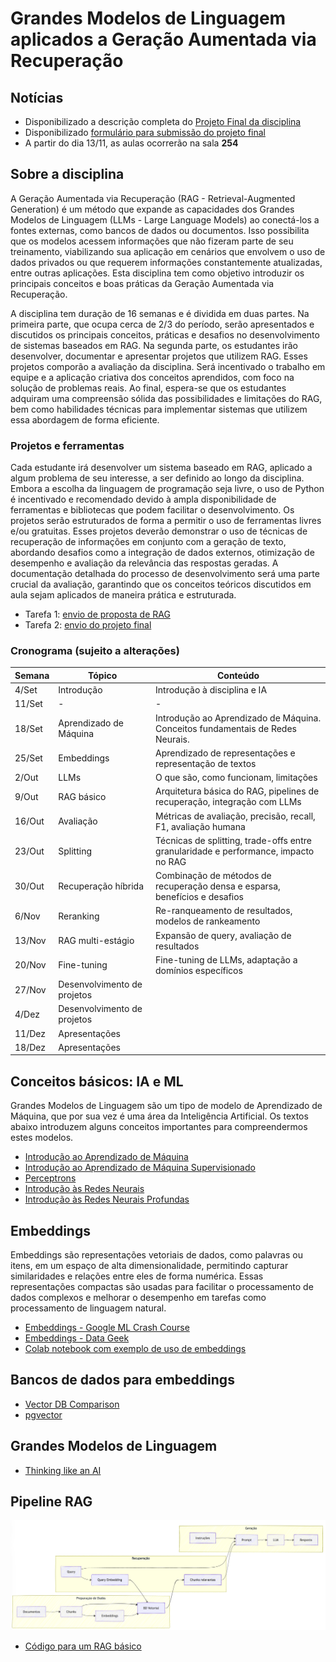 # Grandes Modelos de Linguagem aplicados a Geração Aumentada via Recuperação 

## Notícias

- Disponibilizado a descrição completa do [Projeto Final da disciplina](descricao_projeto.md)
- Disponibilizado [formulário para submissão do projeto final](https://docs.google.com/forms/d/e/1FAIpQLSf_BLAFotM6x6JDW_3GMiIsv-C0R-j_dLKxVl4FY98g7pHaFA/viewform?usp=sf_link)
- A partir do dia 13/11, as aulas ocorrerão na sala **254**

## Sobre a disciplina

A Geração Aumentada via Recuperação (RAG - Retrieval-Augmented Generation) é um método que expande as capacidades dos Grandes Modelos de Linguagem (LLMs - Large Language Models) ao conectá-los a fontes externas, como bancos de dados ou documentos. Isso possibilita que os modelos acessem informações que não fizeram parte de seu treinamento, viabilizando sua aplicação em cenários que envolvem o uso de dados privados ou que requerem informações constantemente atualizadas, entre outras aplicações. Esta disciplina tem como objetivo introduzir os principais conceitos e boas práticas da Geração Aumentada via Recuperação.

A disciplina tem duração de 16 semanas e é dividida em duas partes. Na primeira parte, que ocupa cerca de 2/3 do período, serão apresentados e discutidos os principais conceitos, práticas e desafios no desenvolvimento de sistemas baseados em RAG. Na segunda parte, os estudantes irão desenvolver, documentar e apresentar projetos que utilizem RAG. Esses projetos comporão a avaliação da disciplina. Será incentivado o trabalho em equipe e a aplicação criativa dos conceitos aprendidos, com foco na solução de problemas reais. Ao final, espera-se que os estudantes adquiram uma compreensão sólida das possibilidades e limitações do RAG, bem como habilidades técnicas para implementar sistemas que utilizem essa abordagem de forma eficiente.

### Projetos e ferramentas

Cada estudante irá desenvolver um sistema baseado em RAG, aplicado a algum problema de seu interesse, a ser definido ao longo da disciplina. Embora a escolha da linguagem de programação seja livre, o uso de Python é incentivado e recomendado devido à ampla disponibilidade de ferramentas e bibliotecas que podem facilitar o desenvolvimento. Os projetos serão estruturados de forma a permitir o uso de ferramentas livres e/ou gratuitas. Esses projetos deverão demonstrar o uso de técnicas de recuperação de informações em conjunto com a geração de texto, abordando desafios como a integração de dados externos, otimização de desempenho e avaliação da relevância das respostas geradas. A documentação detalhada do processo de desenvolvimento será uma parte crucial da avaliação, garantindo que os conceitos teóricos discutidos em aula sejam aplicados de maneira prática e estruturada.

- Tarefa 1: [envio de proposta de RAG](https://forms.gle/MM33KehYQC5pUx5BA)
- Tarefa 2: [envio do projeto final](https://docs.google.com/forms/d/e/1FAIpQLSf_BLAFotM6x6JDW_3GMiIsv-C0R-j_dLKxVl4FY98g7pHaFA/viewform?usp=sf_link)

### Cronograma (sujeito a alterações)

| Semana | Tópico                      | Conteúdo                                                                            |
| ------ | --------------------------- | ----------------------------------------------------------------------------------- |
| 4/Set  | Introdução                  | Introdução à disciplina e IA                                                        |
| 11/Set | \-                          | \-                                                                                  |
| 18/Set | Aprendizado de Máquina      | Introdução ao Aprendizado de Máquina. Conceitos fundamentais de Redes Neurais.      |
| 25/Set | Embeddings                  | Aprendizado de representações e representação de textos                             |
| 2/Out  | LLMs                        | O que são, como funcionam, limitações                                               |
| 9/Out  | RAG básico                  | Arquitetura básica do RAG, pipelines de recuperação, integração com LLMs            |
| 16/Out | Avaliação                   | Métricas de avaliação, precisão, recall, F1, avaliação humana                       |
| 23/Out | Splitting                   | Técnicas de splitting, trade-offs entre granularidade e performance, impacto no RAG |
| 30/Out | Recuperação híbrida         | Combinação de métodos de recuperação densa e esparsa, benefícios e desafios         |
| 6/Nov  | Reranking                   | Re-ranqueamento de resultados, modelos de rankeamento                               |
| 13/Nov | RAG multi-estágio           | Expansão de query, avaliação de resultados                                          |
| 20/Nov | Fine-tuning                 | Fine-tuning de LLMs, adaptação a domínios específicos                               |
| 27/Nov | Desenvolvimento de projetos |                                                                                     |
| 4/Dez  | Desenvolvimento de projetos |                                                                                     |
| 11/Dez | Apresentações               |                                                                                     |
| 18/Dez | Apresentações               |


## Conceitos básicos: IA e ML

Grandes Modelos de Linguagem são um tipo de modelo de Aprendizado de Máquina, que por sua vez é uma área da Inteligência Artificial. Os textos abaixo introduzem alguns conceitos importantes para compreendermos estes modelos.

- [Introdução ao Aprendizado de Máquina](https://ricardomatsumura.medium.com/introdu%C3%A7%C3%A3o-ao-aprendizado-de-m%C3%A1quina-d3a8777db112)
- [Introdução ao Aprendizado de Máquina Supervisionado](https://ricardomatsumura.medium.com/aprendizado-supervisionado-5bfacca7566e)
- [Perceptrons](https://ricardomatsumura.medium.com/perceptrons-f18935009a61)
- [Introdução às Redes Neurais](https://ricardomatsumura.medium.com/uma-vis%C3%A3o-conceitual-de-redes-neurais-d053242944c9)
- [Introdução às Redes Neurais Profundas](https://ricardomatsumura.medium.com/uma-introdu%C3%A7%C3%A3o-conceitual-a-redes-neurais-parte-2-redes-neurais-profundas-c80329b11f6c)

## Embeddings

Embeddings são representações vetoriais de dados, como palavras ou itens, em um espaço de alta dimensionalidade, permitindo capturar similaridades e relações entre eles de forma numérica. Essas representações compactas são usadas para facilitar o processamento de dados complexos e melhorar o desempenho em tarefas como processamento de linguagem natural.

- [Embeddings - Google ML Crash Course](https://developers.google.com/machine-learning/crash-course/embeddings)
- [Embeddings - Data Geek](https://www.datageeks.com.br/embeddings/)
- [Colab notebook com exemplo de uso de embeddings](https://colab.research.google.com/drive/1USpU7aV-B9urycIqBthTQtDX5T55nBlU?usp=sharing)

## Bancos de dados para embeddings
- [Vector DB Comparison](https://superlinked.com/vector-db-comparison)
- [pgvector](https://github.com/pgvector/pgvector)

## Grandes Modelos de Linguagem

- [Thinking like an AI](https://www.oneusefulthing.org/p/thinking-like-an-ai)

## Pipeline RAG

![Pipleine básico de um RAG](rag_basico.png)

- [Código para um RAG básico](https://github.com/ricardoaraujo/ppgc_rag/blob/main/rag_basico.zip)


